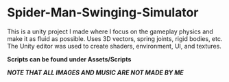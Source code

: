 # Spider-Man-Swinging-Simulator
 This is a unity project I made where I focus on the gameplay physics and make it as fluid as possible. Uses 3D vectors, spring joints, rigid bodies, etc. The Unity editor was used to create shaders, environment, UI, and textures.
 
 **Scripts can be found under Assets/Scripts**
 
 ***NOTE THAT ALL IMAGES AND MUSIC ARE NOT MADE BY ME***
